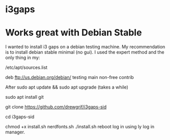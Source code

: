 # i3gaps
# Works great with Debian Stable
I wanted to install i3 gaps on a debian testing machine.
My recommendation is to install debian stable minimal (no gui).
I used the expert method and the only thing in my:

/etc/apt/sources.list 

deb ftp://us.debian.org/debian/ testing main non-free contrib

After sudo apt update && sudo apt upgrade (takes a while)

sudo apt install git

git clone https://github.com/drewgrif/i3gaps-sid

cd i3gaps-sid

chmod +x install.sh nerdfonts.sh
./install.sh
reboot
log in using ly log in manager.

